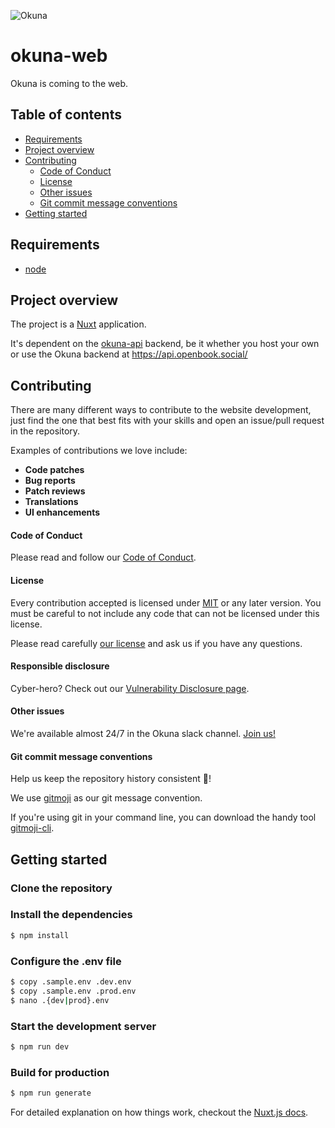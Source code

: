 ![Okuna](https://i.ibb.co/x6kTB7W/communities-snapshot-rounded.png "Okuna")

# okuna-web

Okuna is coming to the web.

## Table of contents

- [Requirements](#requirements)
- [Project overview](#project-overview)
- [Contributing](#contributing)
    + [Code of Conduct](#code-of-conduct)
    + [License](#license)
    + [Other issues](#other-issues)
    + [Git commit message conventions](#git-commit-message-conventions)
- [Getting started](#getting-started)

## Requirements

* [node](https://nodejs.org/en/)

## Project overview

The project is a [Nuxt](https://nuxtjs.org/) application.
 
It's dependent on the [okuna-api](https://github.com/OkunaOrg/okuna-api) backend, be it whether you host your own or use the Okuna backend at https://api.openbook.social/

## Contributing

There are many different ways to contribute to the website development, just find the one that best fits with your skills and open an issue/pull request in the repository.

Examples of contributions we love include:

- **Code patches**
- **Bug reports**
- **Patch reviews**
- **Translations**
- **UI enhancements**

#### Code of Conduct

Please read and follow our [Code of Conduct](https://github.com/OkunaOrg/okuna-app/blob/master/CODE_OF_CONDUCT.md).

#### License

Every contribution accepted is licensed under [MIT](https://opensource.org/licenses/MIT) or any later version.
You must be careful to not include any code that can not be licensed under this license.

Please read carefully [our license](https://github.com/OkunaOrg/okuna-app/blob/master/LICENSE.txt) and ask us if you have any questions.

#### Responsible disclosure

Cyber-hero? Check out our [Vulnerability Disclosure page](https://www.okuna.io/en/vulnerability-report).

#### Other issues

We're available almost 24/7 in the Okuna slack channel. [Join us!](https://join.slack.com/t/okuna/shared_invite/enQtNDI2NjI3MDM0MzA2LTYwM2E1Y2NhYWRmNTMzZjFhYWZlYmM2YTQ0MWEwYjYyMzcxMGI0MTFhNTIwYjU2ZDI1YjllYzlhOWZjZDc4ZWY)

#### Git commit message conventions

Help us keep the repository history consistent 🙏!

We use [gitmoji](https://gitmoji.carloscuesta.me/) as our git message convention.

If you're using git in your command line, you can download the handy tool [gitmoji-cli](https://github.com/carloscuesta/gitmoji-cli).

## Getting started

### Clone the repository


### Install the dependencies

``` bash
$ npm install
```

### Configure the .env file

``` bash
$ copy .sample.env .dev.env
$ copy .sample.env .prod.env
$ nano .{dev|prod}.env
```

### Start the development server


``` bash
$ npm run dev
```

### Build for production

``` bash
$ npm run generate
```

For detailed explanation on how things work, checkout the [Nuxt.js docs](https://github.com/nuxt/nuxt.js).
